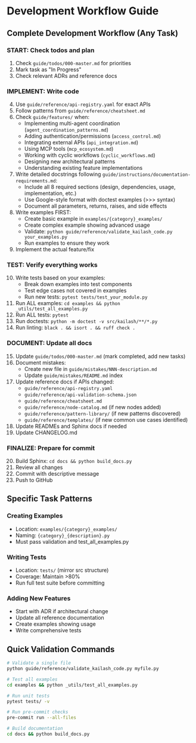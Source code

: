 # Development Workflow Guide

## Complete Development Workflow (Any Task)

### START: Check todos and plan
1. Check `guide/todos/000-master.md` for priorities
2. Mark task as "In Progress"
3. Check relevant ADRs and reference docs

### IMPLEMENT: Write code
4. Use `guide/reference/api-registry.yaml` for exact APIs
5. Follow patterns from `guide/reference/cheatsheet.md`
6. Check `guide/features/` when:
   - Implementing multi-agent coordination (`agent_coordination_patterns.md`)
   - Adding authentication/permissions (`access_control.md`)
   - Integrating external APIs (`api_integration.md`)
   - Using MCP tools (`mcp_ecosystem.md`)
   - Working with cyclic workflows (`cyclic_workflows.md`)
   - Designing new architectural patterns
   - Understanding existing feature implementations
7. Write detailed docstrings following `guide/instructions/documentation-requirements.md`:
   - Include all 8 required sections (design, dependencies, usage, implementation, etc.)
   - Use Google-style format with doctest examples (>>> syntax)
   - Document all parameters, returns, raises, and side effects
8. Write examples FIRST:
   - Create basic example in `examples/{category}_examples/`
   - Create complex example showing advanced usage
   - Validate: `python guide/reference/validate_kailash_code.py your_examples.py`
   - Run examples to ensure they work
9. Implement the actual feature/fix

### TEST: Verify everything works
10. Write tests based on your examples:
    - Break down examples into test components
    - Test edge cases not covered in examples
    - Run new tests: `pytest tests/test_your_module.py`
11. Run ALL examples: `cd examples && python _utils/test_all_examples.py`
12. Run ALL tests: `pytest`
13. Run doctests: `python -m doctest -v src/kailash/**/*.py`
14. Run linting: `black . && isort . && ruff check .`

### DOCUMENT: Update all docs
15. Update `guide/todos/000-master.md` (mark completed, add new tasks)
16. Document mistakes:
    - Create new file in `guide/mistakes/NNN-description.md`
    - Update `guide/mistakes/README.md` index
17. Update reference docs if APIs changed:
    - `guide/reference/api-registry.yaml`
    - `guide/reference/api-validation-schema.json`
    - `guide/reference/cheatsheet.md`
    - `guide/reference/node-catalog.md` (if new nodes added)
    - `guide/reference/pattern-library/` (if new patterns discovered)
    - `guide/reference/templates/` (if new common use cases identified)
18. Update READMEs and Sphinx docs if needed
19. Update CHANGELOG.md

### FINALIZE: Prepare for commit
20. Build Sphinx: `cd docs && python build_docs.py`
21. Review all changes
22. Commit with descriptive message
23. Push to GitHub

## Specific Task Patterns

### Creating Examples
- Location: `examples/{category}_examples/`
- Naming: `{category}_{description}.py`
- Must pass validation and test_all_examples.py

### Writing Tests
- Location: `tests/` (mirror src structure)
- Coverage: Maintain >80%
- Run full test suite before committing

### Adding New Features
- Start with ADR if architectural change
- Update all reference documentation
- Create examples showing usage
- Write comprehensive tests

## Quick Validation Commands
```bash
# Validate a single file
python guide/reference/validate_kailash_code.py myfile.py

# Test all examples
cd examples && python _utils/test_all_examples.py

# Run unit tests
pytest tests/ -v

# Run pre-commit checks
pre-commit run --all-files

# Build documentation
cd docs && python build_docs.py
```